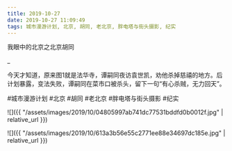 ```yaml
---
title: 2019-10-27
date: 2019-10-27 11:09:49
tags: 城市漫游计划, 北京, 胡同, 老北京, 胖电塔与街头摄影, 纪实
---
```


<p>我眼中的北京之北京胡同</p> 
<p>_</p> 
<p>今天才知道，原来图1就是法华寺，谭嗣同夜访袁世凯，劝他杀掉慈禧的地方。后计划暴露，变法失败，谭嗣同在菜市口被杀头，留下一句“有心杀贼，无力回天”。</p>

#城市漫游计划 #北京 #胡同 #老北京 #胖电塔与街头摄影 #纪实

![]({{ "/assets/images/2019/10/04805997ab741dc77531bddfd0b0012f.jpg" | relative_url }})

![]({{ "/assets/images/2019/10/613a3b56e55c2771ee88e34697dc185e.jpg" | relative_url }})
